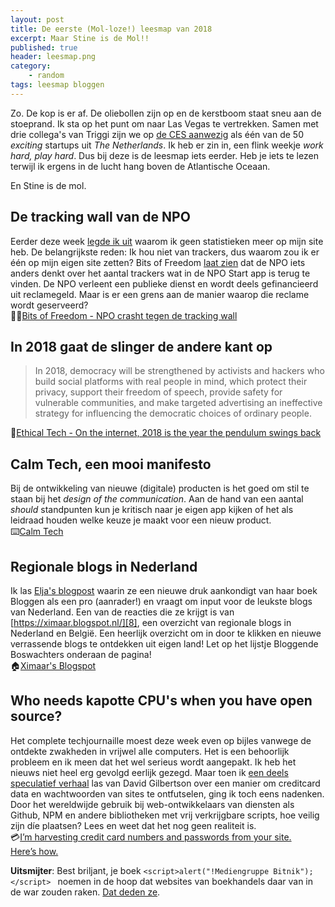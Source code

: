 ```yaml
---
layout: post
title: De eerste (Mol-loze!) leesmap van 2018
excerpt: Maar Stine is de Mol!!
published: true
header: leesmap.png
category: 
    - random
tags: leesmap bloggen
---
```

Zo. De kop is er af. De oliebollen zijn op en de kerstboom staat sneu aan de stoeprand. Ik sta op het punt om naar Las Vegas te vertrekken. Samen met drie collega's van Triggi zijn we op [de CES aanwezig][1] als één van de 50 _exciting_ startups uit _The Netherlands_. Ik heb er zin in, een flink weekje _work hard, play hard_. Dus bij deze is de leesmap iets eerder. Heb je iets te lezen terwijl ik ergens in de lucht hang boven de Atlantische Oceaan.

En Stine is de mol.

## De tracking wall van de NPO
Eerder deze week [legde ik uit][2] waarom ik geen statistieken meer op mijn site heb. De belangrijkste reden: Ik hou niet van trackers, dus waarom zou ik er één op mijn eigen site zetten? Bits of Freedom [laat zien][3] dat de NPO iets anders denkt over het aantal trackers wat in de NPO Start app is terug te vinden. De NPO verleent een publieke dienst en wordt deels gefinancieerd uit reclamegeld. Maar is er een grens aan de manier waarop die reclame wordt geserveerd?  
🕵️‍♂️[Bits of Freedom - NPO crasht tegen de tracking wall][4]


## In 2018 gaat de slinger de andere kant op
> In 2018, democracy will be strengthened by activists and hackers who build social platforms with real people in mind, which protect their privacy, support their freedom of speech, provide safety for vulnerable communities, and make targeted advertising an ineffective strategy for influencing the democratic choices of ordinary people.  

🌈[Ethical Tech - On the internet, 2018 is the year the pendulum swings back][5]


## Calm Tech, een mooi manifesto
Bij de ontwikkeling van nieuwe (digitale) producten is het goed om stil te staan bij het _design of the communication_. Aan de hand van een aantal _should_ standpunten kun je kritisch naar je eigen app kijken of het als leidraad houden welke keuze je maakt voor een nieuw product.  
⌨️[Calm Tech][6]

## Regionale blogs in Nederland
Ik las [Elja's blogpost][7] waarin ze een nieuwe druk aankondigt van haar boek Bloggen als een pro (aanrader!) en vraagt om input voor de leukste blogs van Nederland. Een van de reacties die ze krijgt is van [https://ximaar.blogspot.nl/][8], een overzicht van regionale blogs in Nederland en België. Een heerlijk overzicht om in door te klikken en nieuwe verrassende blogs te ontdekken uit eigen land! Let op het lijstje Bloggende Boswachters onderaan de pagina!  
🏠[Ximaar's Blogspot][9]

## Who needs kapotte CPU's when you have open source?
Het complete techjournaille moest deze week even op bijles vanwege de ontdekte zwakheden in vrijwel alle computers. Het is een behoorlijk probleem en ik meen dat het wel serieus wordt aangepakt. Ik heb het nieuws niet heel erg gevolgd eerlijk gezegd. Maar toen ik [een deels speculatief verhaal][10] las van David Gilbertson over een manier om creditcard data en wachtwoorden van sites te ontfutselen, ging ik toch eens nadenken. Door het wereldwijde gebruik bij web-ontwikkelaars van diensten als Github, NPM en andere bibliotheken met vrij verkrijgbare scripts, hoe veilig zijn díe plaatsen? Lees en weet dat het nog geen realiteit is.  
💳[I’m harvesting credit card numbers and passwords from your site. Here’s how.][11]

**Uitsmijter**: Best briljant, je boek ```<script>alert("!Mediengruppe Bitnik");</script> ``` noemen in de hoop dat websites van boekhandels daar van in de war zouden raken. [Dat deden ze][12].  

[1]:	https://ces.tech
[2]:	/trackers
[3]:	https://www.bof.nl/2018/01/04/npo-crasht-tegen-de-tracking-wall/
[4]:	https://www.bof.nl/2018/01/04/npo-crasht-tegen-de-tracking-wall/
[5]:	https://words.werd.io/on-the-internet-2018-is-the-year-the-pendulum-swings-back-3b0ef2d36893
[6]:	https://calmtech.com/
[7]:	https://www.eljadaae.nl/de-leukste-nederlandse-blogs-die-ik-niet-ken/
[8]:	https://ximaar.blogspot.nl/
[9]:	https://ximaar.blogspot.nl/
[10]:	https://hackernoon.com/im-harvesting-credit-card-numbers-and-passwords-from-your-site-here-s-how-9a8cb347c5b5
[11]:	https://hackernoon.com/im-harvesting-credit-card-numbers-and-passwords-from-your-site-here-s-how-9a8cb347c5b5
[12]:	https://twitter.com/bitnk/status/935494635379716098
